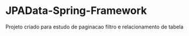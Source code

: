 # JPAData-Spring-Framework
Projeto criado para estudo de paginacao filtro e relacionamento de tabela
